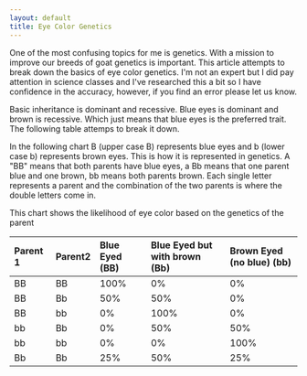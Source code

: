 ```yaml
---
layout: default
title: Eye Color Genetics
---
```


One of the most confusing topics for me is genetics. With a mission to improve
our breeds of goat genetics is important. This article attempts to break down
the basics of eye color genetics.  I'm not an expert but I did pay attention
in science classes and I've researched this a bit so I have confidence in the
accuracy, however, if you find an error please let us know.

Basic inheritance is dominant and recessive. Blue eyes is dominant and brown
is recessive. Which just means that blue eyes is the preferred trait. The following
table attemps to break it down.

In the following chart B (upper case B) represents blue eyes and b (lower case b)
represents brown eyes. This is how it is represented in genetics. A "BB" means that
both parents have blue eyes, a Bb means that one parent blue and one brown, bb means
both parents brown. Each single letter represents a parent and the combination of the
two parents is where the double letters come in. 

This chart shows the likelihood of eye color based on the genetics of the parent

|Parent 1|Parent2|Blue Eyed (BB)|Blue Eyed but with brown (Bb)|Brown Eyed (no blue) (bb)|
|:---|:---|:---|:---|:---|
|BB|BB|100%|0%|0%|
|BB|Bb|50%|50%|0%|
|BB|bb|0%|100%|0%|
|bb|Bb|0%|50%|50%|
|bb|bb|0%|0%|100%|
|Bb|Bb|25%|50%|25%|

